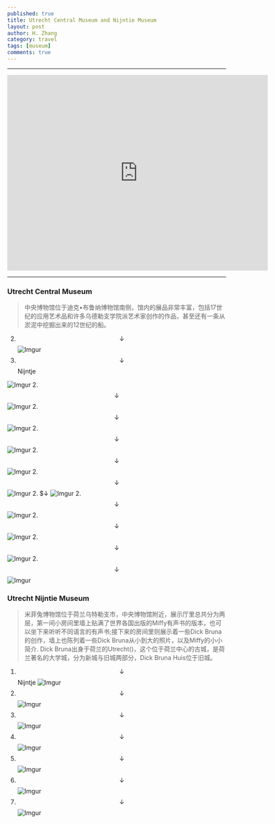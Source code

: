 ```yaml
---
published: true
title: Utrecht Central Museum and Nijntie Museum 
layout: post
author: H. Zhang
category: travel 
tags: [museum]
comments: true 
---
```


---

<iframe src="https://www.google.com/maps/embed?pb=!1m28!1m12!1m3!1d2451.7766627684246!2d5.123630501699641!3d52.08379537611612!2m3!1f0!2f0!3f0!3m2!1i1024!2i768!4f13.1!4m13!3e6!4m5!1s0x47c66f56c1d644df%3A0xc2617d70097d5c97!2sCentraal+Museum%2C+Netherlands%2C+Agnietenstraat+1%2C+3512+XA+Utrecht!3m2!1d52.0835848!2d5.1257148!4m5!1s0x47c66f56e83606c3%3A0x7f7d142d9e677998!2snijntje+museum%2C+Agnietenstraat+2%2C+3512+XB+Utrecht!3m2!1d52.083940399999996!2d5.1257554!5e0!3m2!1szh-CN!2snl!4v1479750639601" width="600" height="450" frameborder="0" style="border:0" allowfullscreen></iframe>

----

### Utrecht Central Museum ###
>中央博物馆位于迪克•布鲁纳博物馆南侧，馆内的展品非常丰富，包括17世纪的应用艺术品和许多乌德勒支学院派艺术家创作的作品，甚至还有一条从淤泥中挖掘出来的12世纪的船。

2. $$\downarrow$$
![Imgur](http://i.imgur.com/Pa0eNly.jpg)
1. $$\downarrow$$ Nijntje
<!--![Imgur](http://i.imgur.com/bZiMqiS.jpg)-->
<!--more-->
![Imgur](http://i.imgur.com/nhFjLN4.jpg)
2. $$\downarrow$$
![Imgur](http://i.imgur.com/0xk7dd0.jpg)
2. $$\downarrow$$
![Imgur](http://i.imgur.com/lSbXxMK.jpg)
2. $$\downarrow$$
![Imgur](http://i.imgur.com/lPgJFKq.jpg)
2. $$\downarrow$$
![Imgur](http://i.imgur.com/A4hwfv3.jpg)
2. $$\downarrow$$
![Imgur](http://i.imgur.com/OGu1THF.jpg)
2. $$\downarrow$
![Imgur](http://i.imgur.com/bGWjtT5.jpg)
2. $$\downarrow$$
![Imgur](http://i.imgur.com/oSa4KY5.jpg)
2. $$\downarrow$$
![Imgur](http://i.imgur.com/aLhstnq.jpg)
2. $$\downarrow$$
![Imgur](http://i.imgur.com/Q88kY8r.jpg)
2. $$\downarrow$$
![Imgur](http://i.imgur.com/QLdd7P6.jpg)
### Utrecht Nijntie Museum ###
> 米菲兔博物馆位于荷兰乌特勒支市，中央博物馆附近，展示厅里总共分为两层，第一间小房间里墙上贴满了世界各国出版的Miffy有声书的版本，也可以坐下来听听不同语言的有声书;接下来的房间里则展示着一些Dick Bruna的创作，墙上也陈列着一些Dick Bruna从小到大的照片，以及Miffy的小小简介.
	Dick Bruna出身于荷兰的Utrecht()，这个位于荷兰中心的古城，是荷兰著名的大学城，分为新城与旧城两部分，Dick Bruna Huis位于旧城。

1. $$\downarrow$$ Nijntje
![Imgur](http://i.imgur.com/bZiMqiS.jpg)
2. $$\downarrow$$
![Imgur](http://i.imgur.com/nhFjLN4.jpg)
2. $$\downarrow$$
![Imgur](http://i.imgur.com/Pa0eNly.jpg)
2. $$\downarrow$$
![Imgur](http://i.imgur.com/0xk7dd0.jpg)
2. $$\downarrow$$
![Imgur](http://i.imgur.com/lSbXxMK.jpg)
2. $$\downarrow$$
![Imgur](http://i.imgur.com/lPgJFKq.jpg)
2. $$\downarrow$$
![Imgur](http://i.imgur.com/A4hwfv3.jpg)
<!-- <center><embed src="http://gohom.win/HomPDF/mou.pdf" width="850" height="600"></center>
-->
